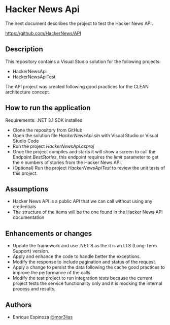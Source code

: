 # Hacker News Api

The next document describes the project to test the Hacker News API.

https://github.com/HackerNews/API

## Description

This repository contains a Visual Studio solution for the following projects:
 - HackerNewsApi
 - HackerNewsApiTest
 
 The API project was created following good practices for the CLEAN architecture concept.
## How to run the application

Requirements:
.NET 3.1 SDK installed

- Clone the repository from GitHub
- Open the solution file *HackerNewsApi.sln* with Visual Studio or Visual Studio Code
- Run the project *HackerNewsApi.csproj*
- Once the project compiles and starts it will show a screen to call the Endpoint *BestStories*, this endpoint requires the *limit* parameter to get the *n* numbers of stories from the Hacker News API.
- (Optional) Run the project *HackerNewsApiTest* to review the unit tests of this project.

## Assumptions

 - Hacker News API is a public API that we can call without using any credentials
 - The structure of the items will be the one found in the Hacker News API documentation

## Enhancements or changes
 - Update the framework and use .NET 8 as the it is an LTS (Long-Term Support) version.
 - Apply and enhance the code to handle better the exceptions.
 - Modify the response to include pagination and status of the request.
 - Apply a change to persist the data following the cache good practices to improve the performance of the calls
 - Modify the test project to run integration tests because the current project tests the service functionality only and it is mocking the internal process and results.

## Authors

- Enrique Espinoza [@mor3lias](https://github.com/morelias)
